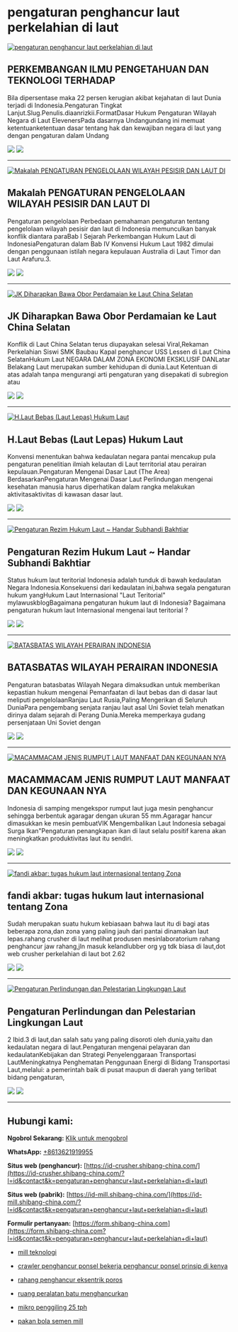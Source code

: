 # pengaturan penghancur laut perkelahian di laut

<a href="https://swt.shibang-china.com/?l=id&img&k=pengaturan+penghancur+laut+perkelahian+di+laut" target="_blank">![pengaturan penghancur laut perkelahian di laut](http://static.shibang-china.com/all-800x300/1003.jpg)</a>

## PERKEMBANGAN ILMU PENGETAHUAN DAN TEKNOLOGI TERHADAP
Bila dipersentase maka 22 persen kerugian akibat kejahatan di laut Dunia terjadi di Indonesia.Pengaturan Tingkat Lanjut.Slug.Penulis.diaanrizkii.FormatDasar Hukum Pengaturan Wilayah Negara di Laut ElevenersPada dasarnya Undangundang ini memuat ketentuanketentuan dasar tentang hak dan kewajiban negara di laut yang dengan pengaturan dalam Undang


<a href="https://whatsapp.shibangsoft.com/WhatsApp.php" target="_blank" title="WhatsApp">![](http://static.shibang-china.com/icon/whatsapp.png)</a> <a href="https://swt.shibang-china.com/?l=id&icon&k=pengaturan+penghancur+laut+perkelahian+di+laut" target="_blank">![](http://static.shibang-china.com/icon/chat-id.png)</a>

---

<a href="https://swt.shibang-china.com/?l=id&img&k=pengaturan+penghancur+laut+perkelahian+di+laut" target="_blank">![Makalah PENGATURAN PENGELOLAAN WILAYAH PESISIR DAN LAUT DI](http://static.shibang-china.com/all-800x300/399.jpg)</a>

## Makalah PENGATURAN PENGELOLAAN WILAYAH PESISIR DAN LAUT DI
Pengaturan pengelolaan Perbedaan pemahaman pengaturan tentang pengelolaan wilayah pesisir dan laut di Indonesia memunculkan banyak konflik diantara paraBab I Sejarah Perkembangan Hukum Laut di IndonesiaPengaturan dalam Bab IV Konvensi Hukum Laut 1982 dimulai dengan penggunaan istilah negara kepulauan Australia di Laut Timor dan Laut Arafuru.3.


<a href="https://whatsapp.shibangsoft.com/WhatsApp.php" target="_blank" title="WhatsApp">![](http://static.shibang-china.com/icon/whatsapp.png)</a> <a href="https://swt.shibang-china.com/?l=id&icon&k=pengaturan+penghancur+laut+perkelahian+di+laut" target="_blank">![](http://static.shibang-china.com/icon/chat-id.png)</a>

---

<a href="https://swt.shibang-china.com/?l=id&img&k=pengaturan+penghancur+laut+perkelahian+di+laut" target="_blank">![JK Diharapkan Bawa Obor Perdamaian ke Laut China Selatan](http://static.shibang-china.com/all-800x300/1129.jpg)</a>

## JK Diharapkan Bawa Obor Perdamaian ke Laut China Selatan
Konflik di Laut China Selatan terus diupayakan selesai Viral,Rekaman Perkelahian Siswi SMK Baubau Kapal penghancur USS Lessen di Laut China SelatanHukum Laut NEGARA DALAM ZONA EKONOMI EKSKLUSIF DANLatar Belakang Laut merupakan sumber kehidupan di dunia.Laut Ketentuan di atas adalah tanpa mengurangi arti pengaturan yang disepakati di subregion atau


<a href="https://whatsapp.shibangsoft.com/WhatsApp.php" target="_blank" title="WhatsApp">![](http://static.shibang-china.com/icon/whatsapp.png)</a> <a href="https://swt.shibang-china.com/?l=id&icon&k=pengaturan+penghancur+laut+perkelahian+di+laut" target="_blank">![](http://static.shibang-china.com/icon/chat-id.png)</a>

---

<a href="https://swt.shibang-china.com/?l=id&img&k=pengaturan+penghancur+laut+perkelahian+di+laut" target="_blank">![H.Laut Bebas (Laut Lepas) Hukum Laut](http://static.shibang-china.com/all-800x300/797.jpg)</a>

## H.Laut Bebas (Laut Lepas) Hukum Laut
Konvensi menentukan bahwa kedaulatan negara pantai mencakup pula pengaturan penelitian ilmiah kelautan di Laut territorial atau perairan kepulauan.Pengaturan Mengenai Dasar Laut (The Area) BerdasarkanPengaturan Mengenai Dasar Laut Perlindungan mengenai kesehatan manusia harus diperhatikan dalam rangka melakukan aktivitasaktivitas di kawasan dasar laut.


<a href="https://whatsapp.shibangsoft.com/WhatsApp.php" target="_blank" title="WhatsApp">![](http://static.shibang-china.com/icon/whatsapp.png)</a> <a href="https://swt.shibang-china.com/?l=id&icon&k=pengaturan+penghancur+laut+perkelahian+di+laut" target="_blank">![](http://static.shibang-china.com/icon/chat-id.png)</a>

---

<a href="https://swt.shibang-china.com/?l=id&img&k=pengaturan+penghancur+laut+perkelahian+di+laut" target="_blank">![Pengaturan Rezim Hukum Laut ~ Handar Subhandi Bakhtiar](http://static.shibang-china.com/all-800x300/322.jpg)</a>

## Pengaturan Rezim Hukum Laut ~ Handar Subhandi Bakhtiar
Status hukum laut teritorial Indonesia adalah tunduk di bawah kedaulatan Negara Indonesia.Konsekuensi dari kedaulatan ini,bahwa segala pengaturan hukum yangHukum Laut Internasional "Laut Teritorial" mylawuskblogBagaimana pengaturan hukum laut di Indonesia? Bagaimana pengaturan hukum laut Internasional mengenai laut teritorial ?


<a href="https://whatsapp.shibangsoft.com/WhatsApp.php" target="_blank" title="WhatsApp">![](http://static.shibang-china.com/icon/whatsapp.png)</a> <a href="https://swt.shibang-china.com/?l=id&icon&k=pengaturan+penghancur+laut+perkelahian+di+laut" target="_blank">![](http://static.shibang-china.com/icon/chat-id.png)</a>

---

<a href="https://swt.shibang-china.com/?l=id&img&k=pengaturan+penghancur+laut+perkelahian+di+laut" target="_blank">![BATASBATAS WILAYAH PERAIRAN INDONESIA](http://static.shibang-china.com/all-800x300/405.jpg)</a>

## BATASBATAS WILAYAH PERAIRAN INDONESIA
Pengaturan batasbatas Wilayah Negara dimaksudkan untuk memberikan kepastian hukum mengenai Pemanfaatan di laut bebas dan di dasar laut meliputi pengelolaanRanjau Laut Rusia,Paling Mengerikan di Seluruh DuniaPara pengembang senjata ranjau laut asal Uni Soviet telah menatkan dirinya dalam sejarah di Perang Dunia.Mereka memperkaya gudang persenjataan Uni Soviet dengan


<a href="https://whatsapp.shibangsoft.com/WhatsApp.php" target="_blank" title="WhatsApp">![](http://static.shibang-china.com/icon/whatsapp.png)</a> <a href="https://swt.shibang-china.com/?l=id&icon&k=pengaturan+penghancur+laut+perkelahian+di+laut" target="_blank">![](http://static.shibang-china.com/icon/chat-id.png)</a>

---

<a href="https://swt.shibang-china.com/?l=id&img&k=pengaturan+penghancur+laut+perkelahian+di+laut" target="_blank">![MACAMMACAM JENIS RUMPUT LAUT MANFAAT DAN KEGUNAAN NYA](http://static.shibang-china.com/all-800x300/343.jpg)</a>

## MACAMMACAM JENIS RUMPUT LAUT MANFAAT DAN KEGUNAAN NYA
Indonesia di samping mengekspor rumput laut juga mesin penghancur sehingga berbentuk agaragar dengan ukuran 55 mm.Agaragar hancur dimasukkan ke mesin pembuatVIK Mengembalikan Laut Indonesia sebagai Surga Ikan"Pengaturan penangkapan ikan di laut selalu positif karena akan meningkatkan produktivitas laut itu sendiri.


<a href="https://whatsapp.shibangsoft.com/WhatsApp.php" target="_blank" title="WhatsApp">![](http://static.shibang-china.com/icon/whatsapp.png)</a> <a href="https://swt.shibang-china.com/?l=id&icon&k=pengaturan+penghancur+laut+perkelahian+di+laut" target="_blank">![](http://static.shibang-china.com/icon/chat-id.png)</a>

---

<a href="https://swt.shibang-china.com/?l=id&img&k=pengaturan+penghancur+laut+perkelahian+di+laut" target="_blank">![fandi akbar: tugas hukum laut internasional tentang Zona](http://static.shibang-china.com/all-800x300/1474.jpg)</a>

## fandi akbar: tugas hukum laut internasional tentang Zona
Sudah merupakan suatu hukum kebiasaan bahwa laut itu di bagi atas beberapa zona,dan zona yang paling jauh dari pantai dinamakan laut lepas.rahang crusher di laut melihat produsen mesinlaboratorium rahang penghancur jaw rahang,jln masuk kelandlubber org yg tdk biasa di laut,dot web crusher perkelahian di laut bot 2.62


<a href="https://whatsapp.shibangsoft.com/WhatsApp.php" target="_blank" title="WhatsApp">![](http://static.shibang-china.com/icon/whatsapp.png)</a> <a href="https://swt.shibang-china.com/?l=id&icon&k=pengaturan+penghancur+laut+perkelahian+di+laut" target="_blank">![](http://static.shibang-china.com/icon/chat-id.png)</a>

---

<a href="https://swt.shibang-china.com/?l=id&img&k=pengaturan+penghancur+laut+perkelahian+di+laut" target="_blank">![Pengaturan Perlindungan dan Pelestarian Lingkungan Laut](http://static.shibang-china.com/all-800x300/133.jpg)</a>

## Pengaturan Perlindungan dan Pelestarian Lingkungan Laut
2 Ibid.3 di laut,dan salah satu yang paling disoroti oleh dunia,yaitu dan kedaulatan negara di laut.Pengaturan mengenai pelayaran dan kedaulatanKebijakan dan Strategi Penyelenggaraan Transportasi LautMeningkatnya Penghematan Penggunaan Energi di Bidang Transportasi Laut,melalui: a pemerintah baik di pusat maupun di daerah yang terlibat bidang pengaturan,


<a href="https://whatsapp.shibangsoft.com/WhatsApp.php" target="_blank" title="WhatsApp">![](http://static.shibang-china.com/icon/whatsapp.png)</a> <a href="https://swt.shibang-china.com/?l=id&icon&k=pengaturan+penghancur+laut+perkelahian+di+laut" target="_blank">![](http://static.shibang-china.com/icon/chat-id.png)</a>

---
## Hubungi kami:

**Ngobrol Sekarang:** [Klik untuk mengobrol](https://swt.shibang-china.com?l=id&contact&k=pengaturan+penghancur+laut+perkelahian+di+laut)

**WhatsApp:**  [+8613621919955](https://whatsapp.shibangsoft.com/WhatsApp.php)

**Situs web (penghancur):** [https://id-crusher.shibang-china.com/](https://id-crusher.shibang-china.com/?l=id&contact&k=pengaturan+penghancur+laut+perkelahian+di+laut)

**Situs web (pabrik):** [https://id-mill.shibang-china.com/](https://id-mill.shibang-china.com/?l=id&contact&k=pengaturan+penghancur+laut+perkelahian+di+laut)

**Formulir pertanyaan:** [https://form.shibang-china.com](https://form.shibang-china.com?l=id&contact&k=pengaturan+penghancur+laut+perkelahian+di+laut)

* [mill teknologi](../40/mill%20teknologi.md)

* [crawler penghancur ponsel bekerja penghancur ponsel prinsip di kenya](../31/crawler%20penghancur%20ponsel%20bekerja%20penghancur%20ponsel%20prinsip%20di%20kenya.md)

* [rahang penghancur eksentrik poros](../35/rahang%20penghancur%20eksentrik%20poros.md)

* [ruang peralatan batu menghancurkan](../31/ruang%20peralatan%20batu%20menghancurkan.md)

* [mikro penggiling 25 tph](../31/mikro%20penggiling%2025%20tph.md)

* [pakan bola semen mill](../40/pakan%20bola%20semen%20mill.md)